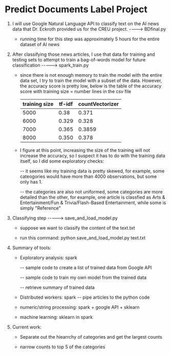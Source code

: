 # Predict Documents Label Project

1. I will use Google Natural Language API to classify text on the AI news data that Dr. Eckroth 
	provided us for the CREU project. ---->  BDfinal.py
	- running time for this step was approximately 5 hours for the entire dataset of AI news
	
2. After classifying those news articles, I use that data for training and testing sets
	to attempt to train a bag-of-words model for future classification -----> spark_train.py
	- since there is not enough memory to train the model with the entire data set, I try to train 
		the model with a subset of the data. However, the accuracy score is pretty low, 
		below is the table of the accuracy score with training size = number lines in the csv file
		
		| training size  |  tf-idf |countVectorizer |  
		|----------------|---------|----------------|
		|          5000  |   0.38  |     0.371      |
		|          6000  |   0.329 |     0.328      |
		|          7000  |   0.365 |     0.3859     |
		|          8000  |   0.350 |     0.378      |

	- I figure at this point, increasing the size of the training will not increase the accuracy, so 
		I suspect it has to do with the training data itself, so I did some exploratory checks:
		
		-- it seems like my training data is pretty skewed, for example, some cateogories would
			 have more than 4000 observations, but some only has 1. 
			 
		-- the categories are also not uniformed, some categories are more detailed than the other,
			for example, one article is classfied as Arts & Entertainment/Fun & Trivia/Flash-Based 
			Entertainment, while some is simply "Reference"
			
4. Classifying step -----> save_and_load_model.py
	- suppose we want to classify the content of the text.txt 
	
	- run this command: python save_and_load_model.py text.txt
			
3. Summary of tools:
	- Exploratory analysis: spark
	
		-- sample code to create a list of trained data from Google API
		
		-- sample code to train my own model from the trained data
		
		-- retrieve summary of trained data
		
	- Distributed workers: spark -- pipe articles to the python code
	
	- numeric/string processing: spark + google API + sklearn 
	
	- machine learning: sklearn in spark

4. Current work:
	
	- Separate out the hiearrchy of categories and get the largest counts
	
	- narrow counts to top 5 of the categories


